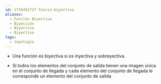 ```yaml
---
id: 1716491727-funcin-biyectiva
aliases:
  - Función Biyectiva
  - Biyección
  - Biyectiva
  - Biyectivo
tags:
  - topología
---
```


- Una función es biyectiva si es inyectiva y sobreyectiva.

- Si todos los elementos del conjunto de salida tienen una imagen única en el conjunto de llegada y cada elemento del conjunto de llegada le corresponde un elemento del conjunto de salida
